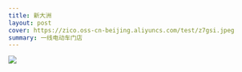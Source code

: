 ```yaml
---
title: 新大洲
layout: post
cover: https://zico.oss-cn-beijing.aliyuncs.com/test/z7gsi.jpeg
summary: 一线电动车门店
---
```


![](https://zico.oss-cn-beijing.aliyuncs.com/test/z7gsi.jpeg)